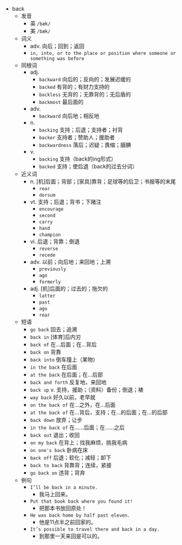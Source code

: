 - back
  - 发音
    - 英 `/bæk/`
    - 美 `/bæk/`
  - 词义
    - adv. 向后；回到；返回
    - `in, into, or to the place or position where someone or something was before`
  - 同根词
    - adj.
      - `backward` 向后的；反向的；发展迟缓的
      - `backed` 有背的；有财力支持的
      - `backless` 无背的；无靠背的；无后盾的
      - `backmost` 最后面的
    - adv.
      - `backward` 向后地；相反地
    - n.
      - `backing` 支持；后退；支持者；衬背
      - `backer` 支持者；赞助人；援助者
      - `backwardness` 落后；迟疑；畏缩；腼腆
    - v.
      - `backing` 支持（back的ing形式）
      - `backed` 支持；使后退（back的过去分词）
  - 近义词
    - n. [机]后面；背部；[家具]靠背；足球等的后卫；书报等的末尾
      - `rear`
      - `dorsum`
    - vt. 支持；后退；背书；下赌注
      - `encourage`
      - `second`
      - `carry`
      - `hand`
      - `champion`
    - vi. 后退；背靠；倒退
      - `reverse`
      - `recede`
    - adv. 以前；向后地；来回地；上溯
      - `previously`
      - `ago`
      - `formerly`
    - adj. [机]后面的；过去的；拖欠的
      - `latter`
      - `past`
      - `ago`
      - `rear`
  - 短语
    - `go back` 回去；追溯 
    - `back in` [体育]后内刃 
    - `back of` 在…后面；在…背后 
    - `back on` 背靠 
    - `back into` 倒车撞上（某物） 
    - `in the back` 在后面 
    - `at the back` 在后面；在…后部 
    - `back and forth` 反复地，来回地 
    - `back up` v. 支持，援助；（资料）备份；倒退；裱 
    - `way back` 好久以前，老早就 
    - `on the back of` 在…之外，在…后面 
    - `at the back of` 在…背后，支持；在…的后面；在…的后部 
    - `back down` 放弃；让步 
    - `in the back of` 在……后面；在……之后 
    - `back out` 退出；收回 
    - `on my back` 在背上；找我麻烦，挑我毛病 
    - `on one's back` 卧病在床 
    - `back off` 后退；软化；减轻；卸下 
    - `back to back` 背靠背；连续，紧接 
    - `go back on` 违背；背弃 
  - 例句
    - `I’ll be back in a minute.`
      - 我马上回来。
    - `Put that book back where you found it!`
      - 把那本书放回原处！
    - `He was back home by half past eleven.`
      - 他是11点半之前回家的。
    - `It’s possible to travel there and back in a day.`
      - 到那里一天来回是可以的。

